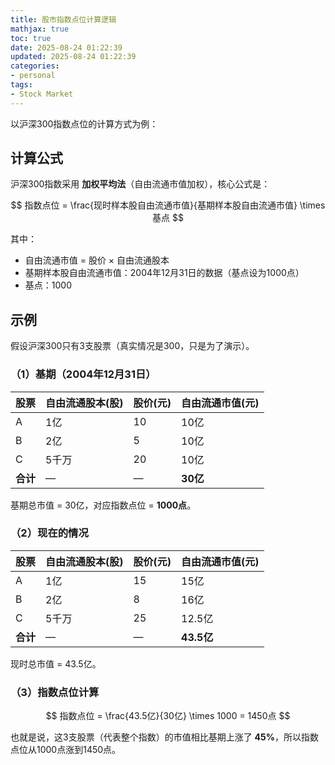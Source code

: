 ```yaml
---
title: 股市指数点位计算逻辑
mathjax: true
toc: true
date: 2025-08-24 01:22:39
updated: 2025-08-24 01:22:39
categories:
- personal
tags:
- Stock Market
---
```


以沪深300指数点位的计算方式为例：

<!--more-->

## 计算公式

沪深300指数采用 **加权平均法**（自由流通市值加权），核心公式是：

$$
指数点位 = \frac{现时样本股自由流通市值}{基期样本股自由流通市值} \times 基点
$$

其中：

- 自由流通市值 = 股价 × 自由流通股本
- 基期样本股自由流通市值：2004年12月31日的数据（基点设为1000点）
- 基点：1000


## 示例

假设沪深300只有3支股票（真实情况是300，只是为了演示）。

### （1）基期（2004年12月31日）

| 股票     | 自由流通股本(股) | 股价(元) | 自由流通市值(元) |
| ------ | --------- | ----- | --------- |
| A      | 1亿        | 10    | 10亿       |
| B      | 2亿        | 5     | 10亿       |
| C      | 5千万       | 20    | 10亿       |
| **合计** | —         | —     | **30亿**   |

基期总市值 = 30亿，对应指数点位 = **1000点**。

### （2）现在的情况

| 股票     | 自由流通股本(股) | 股价(元) | 自由流通市值(元) |
| ------ | --------- | ----- | --------- |
| A      | 1亿        | 15    | 15亿       |
| B      | 2亿        | 8     | 16亿       |
| C      | 5千万       | 25    | 12.5亿     |
| **合计** | —         | —     | **43.5亿** |

现时总市值 = 43.5亿。

### （3）指数点位计算

$$
指数点位 = \frac{43.5亿}{30亿} \times 1000 = 1450点
$$

也就是说，这3支股票（代表整个指数）的市值相比基期上涨了 **45%**，所以指数点位从1000点涨到1450点。

